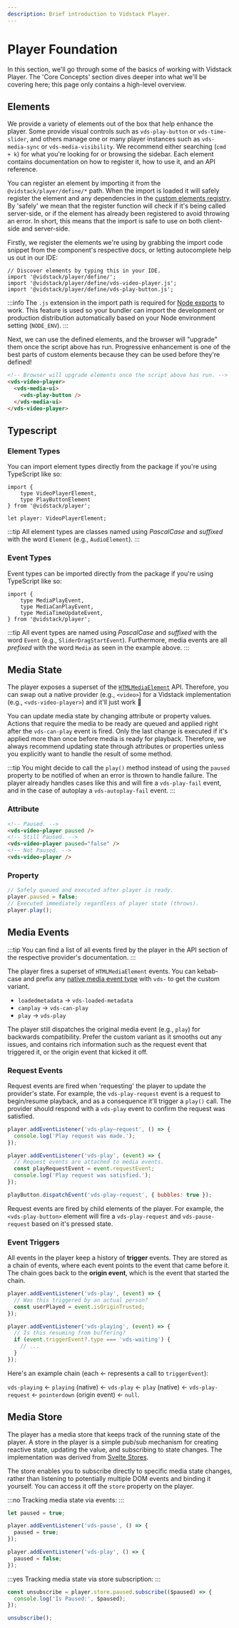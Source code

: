 ```yaml
---
description: Brief introduction to Vidstack Player.
---
```


# Player Foundation

In this section, we'll go through some of the basics of working with Vidstack Player.
The 'Core Concepts' section dives deeper into what we'll be covering here; this page only
contains a high-level overview.

## Elements

We provide a variety of elements out of the box that help enhance the player. Some provide visual
controls such as `vds-play-button` or `vds-time-slider`, and others manage one or many player
instances such as `vds-media-sync` or `vds-media-visibility`. We recommend either searching
(`cmd + k`) for what you're looking for or browsing the sidebar. Each element contains
documentation on how to register it, how to use it, and an API reference.

You can register an element by importing it from the `@vidstack/player/define/*` path. When the
import is loaded it will safely register the element and any dependencies in
the [custom elements registry](https://developer.mozilla.org/en-US/docs/Web/API/CustomElementRegistry).
By 'safely' we mean that the register function will check if it's being called server-side, or
if the element has already been registered to avoid throwing an error. In short, this means that the
import is safe to use on both client-side and server-side.

Firstly, we register the elements we're using by grabbing the import code snippet from the component's
respective docs, or letting autocomplete help us out in our IDE:

```js:copy-highlight{2}
// Discover elements by typing this in your IDE.
import '@vidstack/player/define/';
import '@vidstack/player/define/vds-video-player.js';
import '@vidstack/player/define/vds-play-button.js';
```

:::info
The `.js` extension in the import path is required for [Node exports](https://nodejs.org/api/packages.html#package-entry-points)
to work. This feature is used so your bundler can import the development or production distribution
automatically based on your Node environment setting (`NODE_ENV`).
:::

Next, we can use the defined elements, and the browser will "upgrade" them once the script
above has run. Progressive enhancement is one of the best parts of custom elements because they
can be used before they're defined!

```html
<!-- Browser will upgrade elements once the script above has run. -->
<vds-video-player>
  <vds-media-ui>
    <vds-play-button />
  </vds-media-ui>
</vds-video-player>
```

## Typescript

### Element Types

You can import element types directly from the package if you're using TypeScript like so:

```ts:copy
import {
	type VideoPlayerElement,
	type PlayButtonElement
} from '@vidstack/player';

let player: VideoPlayerElement;
```

:::tip
All element types are classes named using _PascalCase_ and _suffixed_ with the word `Element`
(e.g., `AudioElement`).
:::

### Event Types

Event types can be imported directly from the package if you're using TypeScript like so:

```ts:copy
import {
	type MediaPlayEvent,
	type MediaCanPlayEvent,
	type MediaTimeUpdateEvent,
} from '@vidstack/player';
```

:::tip
All event types are named using _PascalCase_ and _suffixed_ with the word `Event`
(e.g., `SliderDragStartEvent`). Furthermore, media events are all _prefixed_ with the word `Media` as
seen in the example above.
:::

## Media State

The player exposes a superset of the [`HTMLMediaElement`](https://developer.mozilla.org/en-US/docs/Web/API/HTMLMediaElement)
API. Therefore, you can swap out a native provider (e.g., `<video>`) for a Vidstack implementation
(e.g., `<vds-video-player>`) and it'll just work :tada:

You can update media state by changing attribute or property values. Actions that require the
media to be ready are queued and applied right after the `vds-can-play` event is fired. Only the
last change is executed if it's applied more than once before media is ready for playback.
Therefore, we always recommend updating state through attributes or properties unless you
explicitly want to handle the result of some method.

:::tip
You might decide to call the `play()` method instead of using the `paused` property to be
notified of when an error is thrown to handle failure. The player already handles cases like
this and will fire a `vds-play-fail` event, and in the case of autoplay a `vds-autoplay-fail` event.
:::

### Attribute

```html
<!-- Paused. -->
<vds-video-player paused />
<!-- Still Paused. -->
<vds-video-player paused="false" />
<!-- Not Paused. -->
<vds-video-player />
```

### Property

```js
// Safely queued and executed after player is ready.
player.paused = false;
// Executed immediately regardless of player state (throws).
player.play();
```

## Media Events

:::tip
You can find a list of all events fired by the player in the API section of the respective
provider's documentation.
:::

The player fires a superset of `HTMLMediaElement` events. You can kebab-case and prefix any
[native media event type](https://developer.mozilla.org/en-US/docs/Web/API/HTMLMediaElement#events)
with `vds-` to get the custom variant.

- `loadedmetadata` -> `vds-loaded-metadata`
- `canplay` -> `vds-can-play`
- `play` -> `vds-play`

The player still dispatches the original media event (e.g., `play`) for backwards compatibility. Prefer
the custom variant as it smooths out any issues, and contains rich information such as the
request event that triggered it, or the origin event that kicked it off.

### Request Events

Request events are fired when 'requesting' the player to update the provider's state. For example,
the `vds-play-request` event is a request to begin/resume playback, and as a consequence it'll
trigger a `play()` call. The provider should respond with a `vds-play` event to confirm the
request was satisfied.

```js
player.addEventListener('vds-play–request', () => {
  console.log('Play request was made.');
});

player.addEventListener('vds-play', (event) => {
  // Request events are attached to media events.
  const playRequestEvent = event.requestEvent;
  console.log('Play request was satisfied.');
});

playButton.dispatchEvent('vds-play-request', { bubbles: true });
```

Request events are fired by child elements of the player. For example, the
`<vds-play-button>` element will fire a `vds-play-request` and `vds-pause-request` based on it's
pressed state.

### Event Triggers

All events in the player keep a history of **trigger** events. They are stored as a
chain of events, where each event points to the event that came before it. The chain goes back
to the **origin event**, which is the event that started the chain.

```js
player.addEventListener('vds-play', (event) => {
  // Was this triggered by an actual person?
  const userPlayed = event.isOriginTrusted;
});

player.addEventListener('vds-playing', (event) => {
  // Is this resuming from buffering?
  if (event.triggerEvent?.type === 'vds-waiting') {
    // ...
  }
});
```

Here's an example chain (each <- represents a call to `triggerEvent`):

`vds-playing` <- `playing` (native) <- `vds-play` <- `play` (native) <- `vds-play-request`
<- `pointerdown` (origin event) <- `null`.

## Media Store

The player has a media store that keeps track of the running state of the player. A store in
the player is a simple pub/sub mechanism for creating reactive state, updating the value,
and subscribing to state changes. The implementation was derived
from [Svelte Stores](https://svelte.dev/docs#run-time-svelte-store).

The store enables you to subscribe directly to specific media state changes, rather than
listening to potentially multiple DOM events and binding it yourself. You can access it off
the `store` property on the player.

:::no
Tracking media state via events:
:::

```js
let paused = true;

player.addEventListener('vds-pause', () => {
  paused = true;
});

player.addEventListener('vds-play', () => {
  paused = false;
});
```

:::yes
Tracking media state via store subscription:
:::

```js
const unsubscribe = player.store.paused.subscribe(($paused) => {
  console.log('Is Paused:', $paused);
});

unsubscribe();
```
